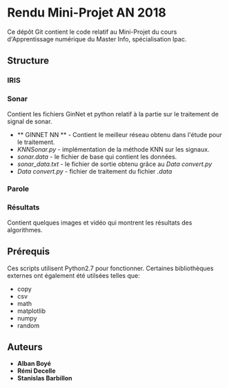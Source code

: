 # Rendu Mini-Projet AN 2018

Ce dépôt Git contient le code relatif au Mini-Projet du cours d'Apprentissage numérique du Master Info, spécialisation Ipac.

## Structure

### IRIS

### Sonar

Contient les fichiers GinNet et python relatif à la partie sur le traitement de signal de sonar.

* ** GINNET NN ** - Contient le meilleur réseau obtenu dans l'étude pour le traitement.
* *KNNSonar.py* - implémentation de la méthode KNN sur les signaux.
* *sonar.data* - le fichier de base qui contient les données.
* *sonar_data.txt* - le fichier de sortie obtenu grâce au *Data convert.py*
* *Data convert.py* - fichier de traitement du fichier *.data*

### Parole

### Résultats

Contient quelques images et vidéo qui montrent les résultats des algorithmes.

## Prérequis 

Ces scripts utilisent Python2.7 pour fonctionner. Certaines bibliothèques externes ont également été utilsées telles que:

* copy
* csv
* math
* matplotlib
* numpy
* random

## Auteurs

* **Alban Boyé**
* **Rémi Decelle**
* **Stanislas Barbillon**
